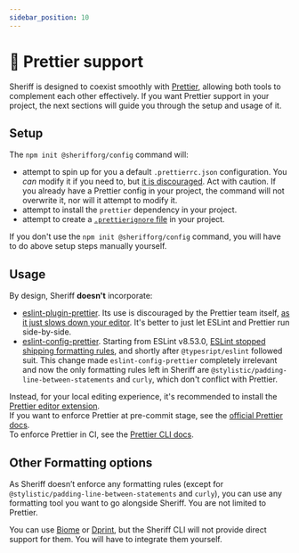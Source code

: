 ```yaml
---
sidebar_position: 10
---
```


# 💅 Prettier support

Sheriff is designed to coexist smoothly with [Prettier](https://prettier.io/), allowing both tools to complement each other effectively.
If you want Prettier support in your project, the next sections will guide you through the setup and usage of it.

## Setup

The `npm init @sherifforg/config` command will:

- attempt to spin up for you a default `.prettierrc.json` configuration. You _can_ modify it if you need to, but [it is discouraged](https://prettier.io/docs/en/option-philosophy.html). Act with caution. If you already have a Prettier config in your project, the command will not overwrite it, nor will it attempt to modify it.
- attempt to install the `prettier` dependency in your project.
- attempt to create a [`.prettierignore` file](https://prettier.io/docs/en/ignore.html) in your project.

If you don't use the `npm init @sherifforg/config` command, you will have to do above setup steps manually yourself.

## Usage

By design, Sheriff **doesn't** incorporate:

- [eslint-plugin-prettier](https://github.com/prettier/eslint-plugin-prettier). Its use is discouraged by the Prettier team itself, [as it just slows down your editor](https://prettier.io/docs/en/integrating-with-linters.html#notes). It's better to just let ESLint and Prettier run side-by-side.
- [eslint-config-prettier](https://github.com/prettier/eslint-config-prettier). Starting from ESLint v8.53.0, [ESLint stopped shipping formatting rules](https://eslint.org/blog/2023/10/deprecating-formatting-rules/), and shortly after `@typesript/eslint` followed suit. This change made `eslint-config-prettier` completely irrelevant and now the only formatting rules left in Sheriff are `@stylistic/padding-line-between-statements` and `curly`, which don't conflict with Prettier.

Instead, for your local editing experience, it's recommended to install the [Prettier editor extension](https://prettier.io/docs/en/editors.html).<br />
If you want to enforce Prettier at pre-commit stage, see the [official Prettier docs](https://prettier.io/docs/en/precommit).<br />
To enforce Prettier in CI, see the [Prettier CLI docs](https://prettier.io/docs/en/cli.html).

## Other Formatting options

As Sheriff doesn’t enforce any formatting rules (except for `@stylistic/padding-line-between-statements` and `curly`), you can use any formatting tool you want to go alongside Sheriff. You are not limited to Prettier.

You can use [Biome](https://github.com/biomejs/biome) or [Dprint](https://github.com/dprint/dprint), but the Sheriff CLI will not provide direct support for them. You will have to integrate them yourself.
